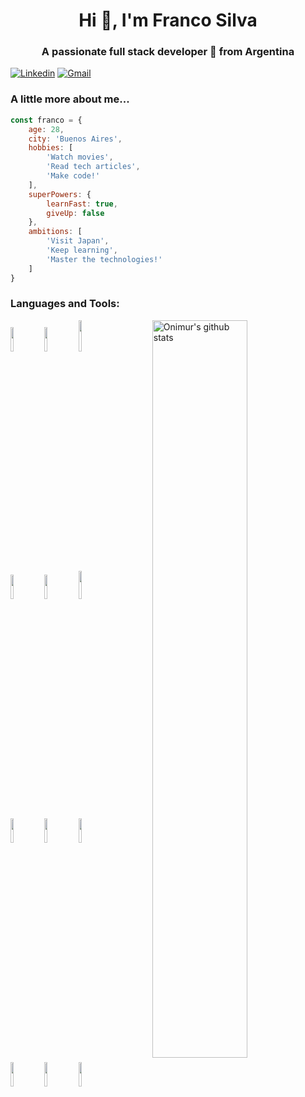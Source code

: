 <h1 align="center">Hi 👋, I'm Franco Silva</h1>
<h3 align="center">A passionate full stack developer 🚀 from Argentina</h3>

[![Linkedin](https://img.shields.io/badge/-LinkedIn-blue?style=flat&logo=Linkedin&logoColor=white)](https://www.linkedin.com/in/francoder) [![Gmail](https://img.shields.io/badge/-Gmail-c14438?style=flat&logo=Gmail&logoColor=white)](mailto:francoder.web@gmail.com)


### A little more about me...


```javascript
const franco = {
	age: 28,
	city: 'Buenos Aires',
	hobbies: [
		'Watch movies',
		'Read tech articles',
		'Make code!'
	],
	superPowers: {
		learnFast: true,
		giveUp: false
	},
	ambitions: [
		'Visit Japan',
		'Keep learning',
		'Master the technologies!'
	]
}
```

### Languages and Tools:

<p>
  <a href="https://github.com/onimur/handle-path-oz">
    <img width="55%" align="right" alt="Onimur's github stats" src="https://github-readme-stats.vercel.app/api?username=francoderweb&show_icons=true&hide_border=true" />
  </a>
  
  <code><img width="10%" src="https://www.vectorlogo.zone/logos/javascript/javascript-ar21.svg"></code>
  <code><img width="10%" src="https://www.vectorlogo.zone/logos/w3_html5/w3_html5-ar21.svg"></code>
  <code><img width="10%" height="50px" src="https://cdn.worldvectorlogo.com/logos/css-5.svg"></code>
  <br />
  <code><img width="10%" src="https://www.vectorlogo.zone/logos/getbootstrap/getbootstrap-ar21.svg"></code>
  <code><img width="10%" src="https://www.vectorlogo.zone/logos/reactjs/reactjs-ar21.svg"></code>
  <code><img width="10%" height="45" src="https://cdn.worldvectorlogo.com/logos/redux.svg"></code>
  <br />
  <code><img width="10%" src="https://www.vectorlogo.zone/logos/nodejs/nodejs-ar21.svg"></code>
  <code><img width="10%" src="https://www.vectorlogo.zone/logos/postgresql/postgresql-ar21.svg"></code>
  <code><img width="10%" src="https://www.vectorlogo.zone/logos/sequelizejs/sequelizejs-ar21.svg"></code>
  <br />
  <code><img width="10%" src="https://www.vectorlogo.zone/logos/git-scm/git-scm-ar21.svg"></code>
  <code><img width="10%" src="https://www.vectorlogo.zone/logos/sass-lang/sass-lang-ar21.svg"></code>
  <code><img width="10%" src="https://www.vectorlogo.zone/logos/jestjsio/jestjsio-ar21.svg"></code>
</p>
